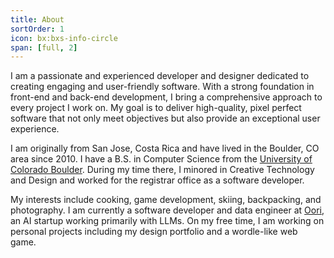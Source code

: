 ```yaml
---
title: About
sortOrder: 1
icon: bx:bxs-info-circle
span: [full, 2]
---
```

I am a passionate and experienced developer and designer dedicated to creating engaging and user-friendly software. With a strong foundation in front-end and back-end development, I bring a comprehensive approach to every project I work on. My goal is to deliver high-quality, pixel perfect software that not only meet objectives but also provide an exceptional user experience.

I am originally from San Jose, Costa Rica and have lived in the Boulder, CO area since 2010. I have a B.S. in Computer Science from the [University of Colorado Boulder](https://www.cu.edu/). During my time there, I minored in Creative Technology and Design and worked for the registrar office as a software developer.

My interests include cooking, game development, skiing, backpacking, and photography. I am currently a software developer and data engineer at [Oori](https://oori.dev), an AI startup working primarily with LLMs. On my free time, I am working on personal projects including my design portfolio and a wordle-like web game.
